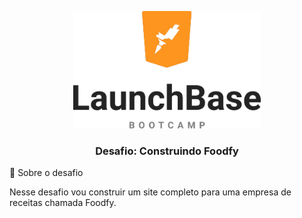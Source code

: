 <p align="center">
  <img width="300" src="source/img/logo-launchbase.png">
</p>

<h3 align="center">
  Desafio: Construindo Foodfy
</h3>

:rocket: Sobre o desafio

Nesse desafio vou construir um site completo para uma empresa de receitas chamada Foodfy.